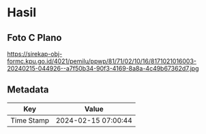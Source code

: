 # Hasil

## Foto C Plano

https://sirekap-obj-formc.kpu.go.id/4021/pemilu/ppwp/81/71/02/10/16/8171021016003-20240215-044926--a7f50b34-90f3-4169-8a8a-4c49b67362d7.jpg


## Metadata

| Key        | Value               |
| ---------- | ------------------- |
| Time Stamp | 2024-02-15 07:00:44 |



